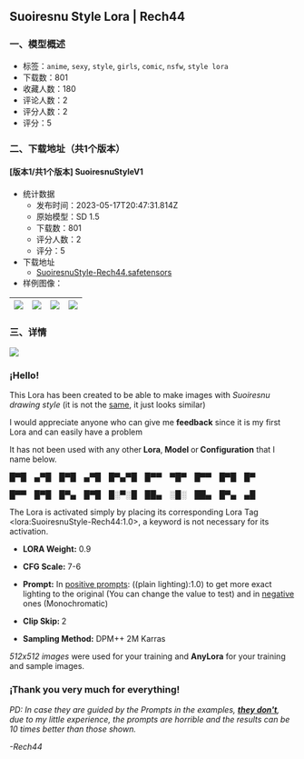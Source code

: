 ## Suoiresnu Style Lora | Rech44
### 一、模型概述

- 标签：`anime`, `sexy`, `style`, `girls`, `comic`, `nsfw`, `style lora`
- 下载数：801
- 收藏人数：180
- 评论人数：2
- 评分人数：2
- 评分：5

### 二、下载地址（共1个版本）

#### [版本1/共1个版本] SuoiresnuStyleV1

- 统计数据
  - 发布时间：2023-05-17T20:47:31.814Z
  - 原始模型：SD 1.5
  - 下载数：801
  - 评分人数：2
  - 评分：5
- 下载地址
  - [SuoiresnuStyle-Rech44.safetensors](https://civitai.com/api/download/models/69218)
- 样例图像：

| <img src="https://image.civitai.com/xG1nkqKTMzGDvpLrqFT7WA/02c8dfa5-98f9-454f-acdd-1de2bcd9b585/width=450/885910.jpeg" /> | <img src="https://image.civitai.com/xG1nkqKTMzGDvpLrqFT7WA/2e9d10da-c1ae-4e45-9355-69cc42f6aece/width=450/878746.jpeg" /> | <img src="https://image.civitai.com/xG1nkqKTMzGDvpLrqFT7WA/1a06b42a-f2b1-459a-8c24-2f43f5a12be0/width=450/772137.jpeg" /> | <img src="https://image.civitai.com/xG1nkqKTMzGDvpLrqFT7WA/30ae3af5-4d72-4f07-8959-b0651ed3139a/width=450/885914.jpeg" /> |
| ---- | ---- | ---- | ---- |


### 三、详情
<p></p><img src="https://image.civitai.com/xG1nkqKTMzGDvpLrqFT7WA/df79e3e6-1d52-455d-8519-b7107011ecac/width=525/df79e3e6-1d52-455d-8519-b7107011ecac.jpeg" /><h3>¡Hello!</h3><p>This Lora has been created to be able to make images with <em>Suoiresnu drawing style</em> (it is not the <u>same</u>, it just looks similar)</p><p>I would appreciate anyone who can give me <strong>feedback</strong> since it is my first Lora and can easily have a problem</p><p>It has not been used with any other<strong> Lora</strong>,<strong> Model </strong>or<strong> Configuration</strong> that I name below.</p><p>█▀█ ▄▀█ █▀█ ▄▀█ █▀▄▀█ █▀▀ ▀█▀ █▀▀ █▀█ █▀</p><p>█▀▀ █▀█ █▀▄ █▀█ █░▀░█ ██▄ ░█░ ██▄ █▀▄ ▄█</p><p>The Lora is activated simply by placing its corresponding Lora Tag &lt;lora:SuoiresnuStyle-Rech44:1.0&gt;, a keyword is not necessary for its activation.</p><ul><li><p><strong>LORA Weight:</strong> 0.9</p></li><li><p><strong>CFG Scale:</strong> 7-6</p></li><li><p><strong>Prompt:</strong> In <u>positive prompts</u>: ((plain lighting):1.0) to get more exact lighting to the original (You can change the value to test) and in <u>negative</u> ones (Monochromatic)</p></li><li><p><strong>Clip Skip: </strong>2</p></li><li><p><strong>Sampling Method:</strong> DPM++ 2M Karras</p></li></ul><p><em>512x512 images</em> were used for your training and <strong>AnyLora</strong> for your training and sample images.</p><h3>¡Thank you very much for everything!</h3><p></p><p><em>PD: In case they are guided by the Prompts in the examples, </em><strong><em><u>they don't</u></em></strong><em>, due to my little experience, the prompts are horrible and the results can be 10 times better than those shown.</em></p><p><em>-Rech44</em></p>
